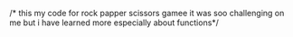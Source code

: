 /* this my code for rock papper scissors gamee 
it was soo challenging on me but i have learned more especially about functions*/